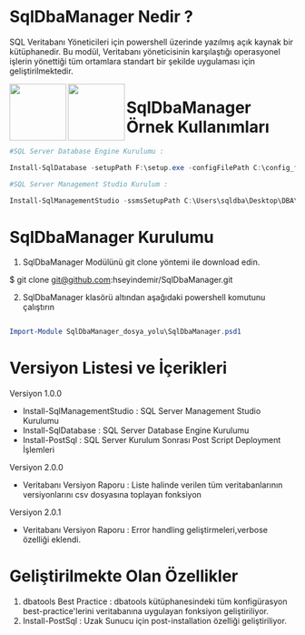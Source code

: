 # SqlDbaManager Nedir ? 

SQL Veritabanı Yöneticileri için powershell üzerinde yazılmış açık kaynak bir kütüphanedir. Bu modül, Veritabanı yöneticisinin karşılaştığı operasyonel işlerin yönettiği tüm ortamlara standart bir şekilde uygulaması için geliştirilmektedir. 

<img align="left" width="100" height="100" src="https://github.com/hseyindemir/SqlDbaManager/blob/master/Images/ps-icon.png">
<img align="left" width="100" height="100" src="https://github.com/hseyindemir/SqlDbaManager/blob/master/Images/sql-icon.png">  

# SqlDbaManager Örnek Kullanımları

```powershell
#SQL Server Database Engine Kurulumu : 

Install-SqlDatabase -setupPath F:\setup.exe -configFilePath C:\config_file_ismi.ini -setupAccount DOMAIN\account_ismi -accountPasswd account_sifre -saPassWd saSifresi

#SQL Server Management Studio Kurulum : 

Install-SqlManagementStudio -ssmsSetupPath C:\Users\sqldba\Desktop\DBA\"

```

# SqlDbaManager Kurulumu

1. SqlDbaManager Modülünü git clone yöntemi ile download edin.

$ git clone git@github.com:hseyindemir/SqlDbaManager.git

2. SqlDbaManager klasörü altından aşağıdaki powershell komutunu çalıştırın
```powershell

Import-Module SqlDbaManager_dosya_yolu\SqlDbaManager.psd1

```
# Versiyon Listesi ve İçerikleri

Versiyon 1.0.0 

- Install-SqlManagementStudio : SQL Server Management Studio Kurulumu
- Install-SqlDatabase : SQL Server Database Engine Kurulumu
- Install-PostSql : SQL Server Kurulum Sonrası Post Script Deployment İşlemleri


Versiyon 2.0.0 

- Veritabanı Versiyon Raporu : Liste halinde verilen tüm veritabanlarının versiyonlarını csv dosyasına toplayan fonksiyon

Versiyon 2.0.1 

- Veritabanı Versiyon Raporu : Error handling geliştirmeleri,verbose özelliği eklendi.

# Geliştirilmekte Olan Özellikler

1. dbatools Best Practice : dbatools kütüphanesindeki tüm konfigürasyon best-practice'lerini veritabanına uygulayan fonksiyon geliştiriliyor.
2. Install-PostSql : Uzak Sunucu için post-installation özelliği geliştiriliyor.



